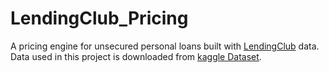 # LendingClub_Pricing

A pricing engine for unsecured personal loans built with [LendingClub](https://www.lendingclub.com/) data. Data used in this project is downloaded from [kaggle Dataset](https://www.kaggle.com/wordsforthewise/lending-club).